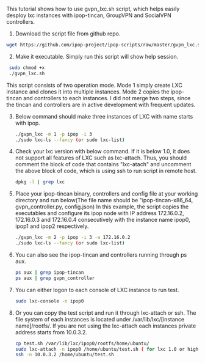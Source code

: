 This tutorial shows how to use gvpn_lxc.sh script, which helps easily desploy lxc instances with ipop-tincan, GroupVPN and SocialVPN controllers.

1. Download the script file from github repo.

  ```bash
  wget https://github.com/ipop-project/ipop-scripts/raw/master/gvpn_lxc.sh
  ```

2. Make it executable. Simply run this script will show help session. 
 ```bash
  sudo chmod +x 
  ./gvpn_lxc.sh
  ```

This script consists of two operation mode. Mode 1 simply create LXC instance and clones it into multiple instances. Mode 2 copies the ipop-tincan and controllers to each instances. I did not merge two steps, since the tincan and controllers are in active development with frequent updates. 

3. Below command should make three instances of LXC with name starts with ipop. 
   ```bash
   ./gvpn_lxc -m 1 -p ipop -i 3 
   ./sudo lxc-ls --fancy (or sudo lxc-list)
   ```

4. Check your lxc version with below command. If it is below 1.0, it does not support all features of LXC such as lxc-attach. Thus, you should comment the block of code that contains "lxc-atach" and uncomment the above block of code, which is using ssh to run script in remote host. 

   ```bash
   dpkg -l | grep lxc
   ```

5. Place your ipop-tincan binary, controllers and config file at your working directory and run below(The file name should be "ipop-tincan-x86_64, gvpn_controller.py, config.json) In this example, the script copies the executables and configure its ipop node with IP address 172.16.0.2, 172.16.0.3 and 172.16.0.4 consecutively with the instance name ipop0, ipop1 and ipop2 respectively. 

   ```bash
   ./gvpn_lxc -m 2 -p ipop -i 3 -a 172.16.0.2
   ./sudo lxc-ls --fancy (or sudo lxc-list)
   ```
5. You can also see the ipop-tincan and controllers running through ps aux. 

   ```bash
   ps aux | grep ipop-tincan
   ps aux | grep gvpn_controller
   ```

6. You can either logon to each console of LXC instance to run test. 

   ```bash
   sudo lxc-console -n ipop0
   ```

7. Or you can copy the test script and run it through lxc-attach or ssh. The file system of each instances is located under /var/lib/lxc/[instance name]/rootfs/. If you are not using the lxc-attach each instances private address starts from 10.0.3.2.

   ```bash
   cp test.sh /var/lib/lxc/ipop0/rootfs/home/ubuntu/
   sudo lxc-attach -n ipop0 /home/ubuntu/test.sh ( for lxc 1.0 or higher)
   ssh -n 10.0.3.2 /home/ubuntu/test.sh
   ```
  
